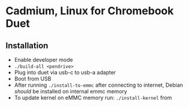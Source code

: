 # Cadmium, Linux for Chromebook Duet

## Installation
- Enable developer mode
- ``` ./build-all <pendrive> ```
- Plug <pendrive> into duet via usb-c to usb-a adapter
- Boot from USB
- After running ``` ./install-to-emmc ``` after connecting to internet, Debian _should_ be installed on internal emmc memory
- To update kernel on eMMC memory run: ```./install-kernel``` from <pendrive>
